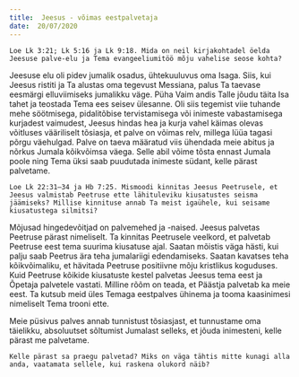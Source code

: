 ```yaml
---
title:  Jeesus - võimas eestpalvetaja
date:  20/07/2020
---
```


`Loe Lk 3:21; Lk 5:16 ja Lk 9:18. Mida on neil kirjakohtadel öelda Jeesuse palve-elu ja Tema evangeeliumitöö mõju vahelise seose kohta?`

Jeesuse elu oli pidev jumalik osadus, ühtekuuluvus oma Isaga. Siis, kui Jeesus ristiti ja Ta alustas oma tegevust Messiana, palus Ta taevase eesmärgi elluviimiseks jumalikku väge. Püha Vaim andis Talle jõudu täita Isa tahet ja teostada Tema ees seisev ülesanne. Oli siis tegemist viie tuhande mehe söötmisega, pidalitõbise tervistamisega või inimeste vabastamisega kurjadest vaimudest, Jeesus hindas hea ja kurja vahel käimas olevas võitluses vääriliselt tõsiasja, et palve on võimas relv, millega lüüa tagasi põrgu väehulgad. Palve on taeva määratud viis ühendada meie abitus ja nõrkus Jumala kõikvõimsa väega. Selle abil võime tõsta ennast Jumala poole ning Tema üksi saab puudutada inimeste südant, kelle pärast palvetame.

`Loe Lk 22:31–34 ja Hb 7:25. Mismoodi kinnitas Jeesus Peetrusele, et Jeesus valmistab Peetruse ette lähituleviku kiusatustes seisma jäämiseks? Millise kinnituse annab Ta meist igaühele, kui seisame kiusatustega silmitsi?`

Mõjusad hingedevõitjad on palvemehed ja -naised. Jeesus palvetas Peetruse pärast nimeliselt. Ta kinnitas Peetrusele veelkord, et palvetab Peetruse eest tema suurima kiusatuse ajal. Saatan mõistis väga hästi, kui palju saab Peetrus ära teha jumalariigi edendamiseks. Saatan kavatses teha kõikvõimaliku, et hävitada Peetruse positiivne mõju kristlikus koguduses. Kuid Peetruse kõikide kiusatuste kestel palvetas Jeesus tema eest ja Õpetaja palvetele vastati. Milline rõõm on teada, et Päästja palvetab ka meie eest. Ta kutsub meid üles Temaga eestpalves ühinema ja tooma kaasinimesi nimeliselt Tema trooni ette.

Meie püsivus palves annab tunnistust tõsiasjast, et tunnustame oma täielikku, absoluutset sõltumist Jumalast selleks, et jõuda inimesteni, kelle pärast me palvetame.

`Kelle pärast sa praegu palvetad? Miks on väga tähtis mitte kunagi alla anda, vaatamata sellele, kui raskena olukord näib?`